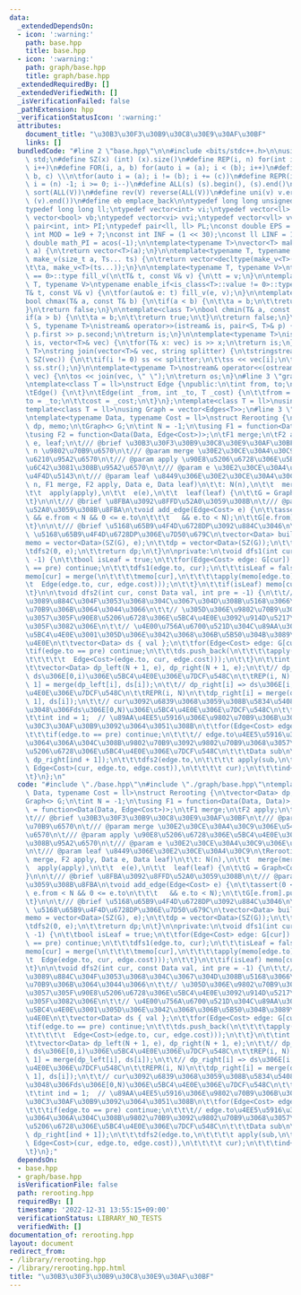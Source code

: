 ```yaml
---
data:
  _extendedDependsOn:
  - icon: ':warning:'
    path: base.hpp
    title: base.hpp
  - icon: ':warning:'
    path: graph/base.hpp
    title: graph/base.hpp
  _extendedRequiredBy: []
  _extendedVerifiedWith: []
  _isVerificationFailed: false
  _pathExtension: hpp
  _verificationStatusIcon: ':warning:'
  attributes:
    document_title: "\u30B3\u30F3\u30B9\u30C8\u30E9\u30AF\u30BF"
    links: []
  bundledCode: "#line 2 \"base.hpp\"\n\n#include <bits/stdc++.h>\n\nusing namespace\
    \ std;\n#define SZ(x) (int) (x).size()\n#define REP(i, n) for(int i = 0; i < (n);\
    \ i++)\n#define FOR(i, a, b) for(auto i = (a); i < (b); i++)\n#define For(i, a,\
    \ b, c) \\\n\tfor(auto i = (a); i != (b); i += (c))\n#define REPR(i, n) for(auto\
    \ i = (n) -1; i >= 0; i--)\n#define ALL(s) (s).begin(), (s).end()\n#define so(V)\
    \ sort(ALL(V))\n#define rev(V) reverse(ALL(V))\n#define uni(v) v.erase(unique(ALL(v)),\
    \ (v).end())\n#define eb emplace_back\n\ntypedef long long unsigned int llu;\n\
    typedef long long ll;\ntypedef vector<int> vi;\ntypedef vector<ll> vll;\ntypedef\
    \ vector<bool> vb;\ntypedef vector<vi> vvi;\ntypedef vector<vll> vvll;\ntypedef\
    \ pair<int, int> PI;\ntypedef pair<ll, ll> PL;\nconst double EPS = 1e-9;\nconst\
    \ int MOD = 1e9 + 7;\nconst int INF = (1 << 30);\nconst ll LINF = 1e18;\nconst\
    \ double math_PI = acos(-1);\n\ntemplate<typename T>\nvector<T> make_v(size_t\
    \ a) {\n\treturn vector<T>(a);\n}\n\ntemplate<typename T, typename... Ts>\nauto\
    \ make_v(size_t a, Ts... ts) {\n\treturn vector<decltype(make_v<T>(ts...))>(\n\
    \t\ta, make_v<T>(ts...));\n}\n\ntemplate<typename T, typename V>\ntypename enable_if<is_class<T>::value\
    \ == 0>::type fill_v(\n\tT& t, const V& v) {\n\tt = v;\n}\n\ntemplate<typename\
    \ T, typename V>\ntypename enable_if<is_class<T>::value != 0>::type fill_v(\n\t\
    T& t, const V& v) {\n\tfor(auto& e: t) fill_v(e, v);\n}\n\ntemplate<class T>\n\
    bool chmax(T& a, const T& b) {\n\tif(a < b) {\n\t\ta = b;\n\t\treturn true;\n\t\
    }\n\treturn false;\n}\n\ntemplate<class T>\nbool chmin(T& a, const T& b) {\n\t\
    if(a > b) {\n\t\ta = b;\n\t\treturn true;\n\t}\n\treturn false;\n}\n\ntemplate<typename\
    \ S, typename T>\nistream& operator>>(istream& is, pair<S, T>& p) {\n\tcin >>\
    \ p.first >> p.second;\n\treturn is;\n}\n\ntemplate<typename T>\nistream& operator>>(istream&\
    \ is, vector<T>& vec) {\n\tfor(T& x: vec) is >> x;\n\treturn is;\n}\n\ntemplate<typename\
    \ T>\nstring join(vector<T>& vec, string splitter) {\n\tstringstream ss;\n\tREP(i,\
    \ SZ(vec)) {\n\t\tif(i != 0) ss << splitter;\n\t\tss << vec[i];\n\t}\n\treturn\
    \ ss.str();\n}\n\ntemplate<typename T>\nostream& operator<<(ostream& os, vector<T>&\
    \ vec) {\n\tos << join(vec, \" \");\n\treturn os;\n}\n#line 3 \"graph/base.hpp\"\
    \ntemplate<class T = ll>\nstruct Edge {\npublic:\n\tint from, to;\n\tT cost;\n\
    \tEdge() {\n\t}\n\tEdge(int _from, int _to, T _cost) {\n\t\tfrom = _from;\n\t\t\
    to = _to;\n\t\tcost = _cost;\n\t}\n};\ntemplate<class T = ll>\nusing Edges = vector<Edge<T>>;\n\
    template<class T = ll>\nusing Graph = vector<Edges<T>>;\n#line 3 \"rerooting.hpp\"\
    \ntemplate<typename Data, typename Cost = ll>\nstruct Rerooting {\n\tvector<Data>\
    \ dp, memo;\n\tGraph<> G;\n\tint N = -1;\n\tusing F1 = function<Data(Data, Data)>;\n\
    \tusing F2 = function<Data(Data, Edge<Cost>)>;\n\tF1 merge;\n\tF2 apply;\n\tData\
    \ e, leaf;\n\t/// @brief \u30B3\u30F3\u30B9\u30C8\u30E9\u30AF\u30BF\n\t/// @param\
    \ n \u9802\u70B9\u6570\n\t/// @param merge \u30E2\u30CE\u30A4\u30C9\u306E\u5408\
    \u6210\u95A2\u6570\n\t/// @param apply \u90E8\u5206\u6728\u306E\u5BC4\u4E0E\u3092\
    \u6C42\u3081\u308B\u95A2\u6570\n\t/// @param e \u30E2\u30CE\u30A4\u30C9\u306E\u5358\
    \u4F4D\u5143\n\t/// @param leaf \u8449\u306E\u30E2\u30CE\u30A4\u30C9\n\tRerooting(int\
    \ n, F1 merge, F2 apply, Data e, Data leaf)\n\t\t: N(n),\n\t\t  merge(merge),\n\
    \t\t  apply(apply),\n\t\t  e(e),\n\t\t  leaf(leaf) {\n\t\tG = Graph<Cost>(n);\n\
    \t}\n\n\t/// @brief \u8FBA\u3092\u8FFD\u52A0\u3059\u308B\n\t/// @param e \u8FFD\
    \u52A0\u3059\u308B\u8FBA\n\tvoid add_edge(Edge<Cost> e) {\n\t\tassert(0 <= e.from\
    \ && e.from < N && 0 <= e.to\n\t\t\t   && e.to < N);\n\t\tG[e.from].push_back(e);\n\
    \t}\n\n\t/// @brief \u5168\u65B9\u4F4D\u6728DP\u3092\u884C\u3046\n\t/// @return\
    \ \u5168\u65B9\u4F4D\u6728DP\u306E\u7D50\u679C\n\tvector<Data> build() {\n\t\t\
    memo = vector<Data>(SZ(G), e);\n\t\tdp = vector<Data>(SZ(G));\n\t\tdfs1(0);\n\t\
    \tdfs2(0, e);\n\t\treturn dp;\n\t}\n\nprivate:\n\tvoid dfs1(int cur, int pre =\
    \ -1) {\n\t\tbool isLeaf = true;\n\t\tfor(Edge<Cost> edge: G[cur]) {\n\t\t\tif(edge.to\
    \ == pre) continue;\n\t\t\tdfs1(edge.to, cur);\n\t\t\tisLeaf = false;\n\t\t\t\
    memo[cur] = merge(\n\t\t\t\tmemo[cur],\n\t\t\t\tapply(memo[edge.to],\n\t\t\t\t\
    \t  Edge(edge.to, cur, edge.cost)));\n\t\t}\n\t\tif(isLeaf) memo[cur] = leaf;\n\
    \t}\n\n\tvoid dfs2(int cur, const Data val, int pre = -1) {\n\t\t// ds\u306Fcur\u304B\
    \u3089\u884C\u304F\u3053\u3068\u304C\u3067\u304D\u308B\u5168\u3066\u306E\u9802\
    \u70B9\u306B\u3064\u3044\u3066\n\t\t// \u305D\u306E\u9802\u70B9\u3092\u6839\u3068\
    \u3057\u305F\u90E8\u5206\u6728\u306E\u5BC4\u4E0E\u3092\u914D\u5217\u306B\u3057\
    \u305F\u3082\u306E\n\t\t// \u4E00\u756A\u6700\u521D\u304C\u89AA\u304B\u3089\u306E\
    \u5BC4\u4E0E\u3001\u305D\u306E\u3042\u3068\u306B\u5B50\u304B\u3089\u306E\u5BC4\
    \u4E0E\n\t\tvector<Data> ds { val };\n\t\tfor(Edge<Cost> edge: G[cur]) {\n\t\t\
    \tif(edge.to == pre) continue;\n\t\t\tds.push_back(\n\t\t\t\tapply(memo[edge.to],\n\
    \t\t\t\t\t  Edge<Cost>(edge.to, cur, edge.cost)));\n\t\t}\n\t\tint N = SZ(ds);\n\
    \t\tvector<Data> dp_left(N + 1, e), dp_right(N + 1, e);\n\t\t// dp_left[i] =>\
    \ ds\u306E[0,i)\u306E\u5BC4\u4E0E\u306E\u7DCF\u548C\n\t\tREP(i, N) dp_left[i +\
    \ 1] = merge(dp_left[i], ds[i]);\n\t\t// dp_right[i] => ds\u306E[i,N)\u306E\u5BC4\
    \u4E0E\u306E\u7DCF\u548C\n\t\tREPR(i, N)\n\t\tdp_right[i] = merge(dp_right[i +\
    \ 1], ds[i]);\n\t\t// cur\u3092\u6839\u3068\u3059\u308B\u5834\u5408\u306E\u7B54\
    \u3048\u306Fds\u306E[0,N)\u306E\u5BC4\u4E0E\u306E\u7DCF\u548C\n\t\tdp[cur] = dp_left[N];\n\
    \t\tint ind = 1;  // \u89AA\u4EE5\u5916\u306E\u9802\u70B9\u306B\u30A4\u30F3\u30C7\
    \u30C3\u30AF\u30B9\u3092\u3064\u3051\u308B\n\t\tfor(Edge<Cost> edge: G[cur]) {\n\
    \t\t\tif(edge.to == pre) continue;\n\t\t\t// edge.to\u4EE5\u5916\u306Ecur\u306B\
    \u3064\u306A\u304C\u308B\u9802\u70B9\u3092\u9802\u70B9\u3068\u3057\u305F\u90E8\
    \u5206\u6728\u306E\u5BC4\u4E0E\u306E\u7DCF\u548C\n\t\t\tData sub\n\t\t\t\t= merge(dp_left[ind],\
    \ dp_right[ind + 1]);\n\t\t\tdfs2(edge.to,\n\t\t\t\t apply(sub,\n\t\t\t\t\t  \
    \ Edge<Cost>(cur, edge.to, edge.cost)),\n\t\t\t\t cur);\n\t\t\tind++;\n\t\t}\n\
    \t}\n};\n"
  code: "#include \"./base.hpp\"\n#include \"./graph/base.hpp\"\ntemplate<typename\
    \ Data, typename Cost = ll>\nstruct Rerooting {\n\tvector<Data> dp, memo;\n\t\
    Graph<> G;\n\tint N = -1;\n\tusing F1 = function<Data(Data, Data)>;\n\tusing F2\
    \ = function<Data(Data, Edge<Cost>)>;\n\tF1 merge;\n\tF2 apply;\n\tData e, leaf;\n\
    \t/// @brief \u30B3\u30F3\u30B9\u30C8\u30E9\u30AF\u30BF\n\t/// @param n \u9802\
    \u70B9\u6570\n\t/// @param merge \u30E2\u30CE\u30A4\u30C9\u306E\u5408\u6210\u95A2\
    \u6570\n\t/// @param apply \u90E8\u5206\u6728\u306E\u5BC4\u4E0E\u3092\u6C42\u3081\
    \u308B\u95A2\u6570\n\t/// @param e \u30E2\u30CE\u30A4\u30C9\u306E\u5358\u4F4D\u5143\
    \n\t/// @param leaf \u8449\u306E\u30E2\u30CE\u30A4\u30C9\n\tRerooting(int n, F1\
    \ merge, F2 apply, Data e, Data leaf)\n\t\t: N(n),\n\t\t  merge(merge),\n\t\t\
    \  apply(apply),\n\t\t  e(e),\n\t\t  leaf(leaf) {\n\t\tG = Graph<Cost>(n);\n\t\
    }\n\n\t/// @brief \u8FBA\u3092\u8FFD\u52A0\u3059\u308B\n\t/// @param e \u8FFD\u52A0\
    \u3059\u308B\u8FBA\n\tvoid add_edge(Edge<Cost> e) {\n\t\tassert(0 <= e.from &&\
    \ e.from < N && 0 <= e.to\n\t\t\t   && e.to < N);\n\t\tG[e.from].push_back(e);\n\
    \t}\n\n\t/// @brief \u5168\u65B9\u4F4D\u6728DP\u3092\u884C\u3046\n\t/// @return\
    \ \u5168\u65B9\u4F4D\u6728DP\u306E\u7D50\u679C\n\tvector<Data> build() {\n\t\t\
    memo = vector<Data>(SZ(G), e);\n\t\tdp = vector<Data>(SZ(G));\n\t\tdfs1(0);\n\t\
    \tdfs2(0, e);\n\t\treturn dp;\n\t}\n\nprivate:\n\tvoid dfs1(int cur, int pre =\
    \ -1) {\n\t\tbool isLeaf = true;\n\t\tfor(Edge<Cost> edge: G[cur]) {\n\t\t\tif(edge.to\
    \ == pre) continue;\n\t\t\tdfs1(edge.to, cur);\n\t\t\tisLeaf = false;\n\t\t\t\
    memo[cur] = merge(\n\t\t\t\tmemo[cur],\n\t\t\t\tapply(memo[edge.to],\n\t\t\t\t\
    \t  Edge(edge.to, cur, edge.cost)));\n\t\t}\n\t\tif(isLeaf) memo[cur] = leaf;\n\
    \t}\n\n\tvoid dfs2(int cur, const Data val, int pre = -1) {\n\t\t// ds\u306Fcur\u304B\
    \u3089\u884C\u304F\u3053\u3068\u304C\u3067\u304D\u308B\u5168\u3066\u306E\u9802\
    \u70B9\u306B\u3064\u3044\u3066\n\t\t// \u305D\u306E\u9802\u70B9\u3092\u6839\u3068\
    \u3057\u305F\u90E8\u5206\u6728\u306E\u5BC4\u4E0E\u3092\u914D\u5217\u306B\u3057\
    \u305F\u3082\u306E\n\t\t// \u4E00\u756A\u6700\u521D\u304C\u89AA\u304B\u3089\u306E\
    \u5BC4\u4E0E\u3001\u305D\u306E\u3042\u3068\u306B\u5B50\u304B\u3089\u306E\u5BC4\
    \u4E0E\n\t\tvector<Data> ds { val };\n\t\tfor(Edge<Cost> edge: G[cur]) {\n\t\t\
    \tif(edge.to == pre) continue;\n\t\t\tds.push_back(\n\t\t\t\tapply(memo[edge.to],\n\
    \t\t\t\t\t  Edge<Cost>(edge.to, cur, edge.cost)));\n\t\t}\n\t\tint N = SZ(ds);\n\
    \t\tvector<Data> dp_left(N + 1, e), dp_right(N + 1, e);\n\t\t// dp_left[i] =>\
    \ ds\u306E[0,i)\u306E\u5BC4\u4E0E\u306E\u7DCF\u548C\n\t\tREP(i, N) dp_left[i +\
    \ 1] = merge(dp_left[i], ds[i]);\n\t\t// dp_right[i] => ds\u306E[i,N)\u306E\u5BC4\
    \u4E0E\u306E\u7DCF\u548C\n\t\tREPR(i, N)\n\t\tdp_right[i] = merge(dp_right[i +\
    \ 1], ds[i]);\n\t\t// cur\u3092\u6839\u3068\u3059\u308B\u5834\u5408\u306E\u7B54\
    \u3048\u306Fds\u306E[0,N)\u306E\u5BC4\u4E0E\u306E\u7DCF\u548C\n\t\tdp[cur] = dp_left[N];\n\
    \t\tint ind = 1;  // \u89AA\u4EE5\u5916\u306E\u9802\u70B9\u306B\u30A4\u30F3\u30C7\
    \u30C3\u30AF\u30B9\u3092\u3064\u3051\u308B\n\t\tfor(Edge<Cost> edge: G[cur]) {\n\
    \t\t\tif(edge.to == pre) continue;\n\t\t\t// edge.to\u4EE5\u5916\u306Ecur\u306B\
    \u3064\u306A\u304C\u308B\u9802\u70B9\u3092\u9802\u70B9\u3068\u3057\u305F\u90E8\
    \u5206\u6728\u306E\u5BC4\u4E0E\u306E\u7DCF\u548C\n\t\t\tData sub\n\t\t\t\t= merge(dp_left[ind],\
    \ dp_right[ind + 1]);\n\t\t\tdfs2(edge.to,\n\t\t\t\t apply(sub,\n\t\t\t\t\t  \
    \ Edge<Cost>(cur, edge.to, edge.cost)),\n\t\t\t\t cur);\n\t\t\tind++;\n\t\t}\n\
    \t}\n};"
  dependsOn:
  - base.hpp
  - graph/base.hpp
  isVerificationFile: false
  path: rerooting.hpp
  requiredBy: []
  timestamp: '2022-12-31 13:55:15+09:00'
  verificationStatus: LIBRARY_NO_TESTS
  verifiedWith: []
documentation_of: rerooting.hpp
layout: document
redirect_from:
- /library/rerooting.hpp
- /library/rerooting.hpp.html
title: "\u30B3\u30F3\u30B9\u30C8\u30E9\u30AF\u30BF"
---
```

